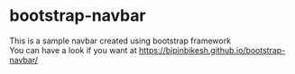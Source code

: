 # bootstrap-navbar
 This is a sample navbar created using bootstrap framework<br>
 You can have a look if you want at https://bipinbikesh.github.io/bootstrap-navbar/
